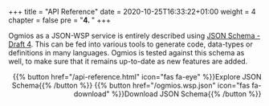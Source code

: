 +++
title = "API Reference"
date = 2020-10-25T16:33:22+01:00
weight = 4
chapter = false
pre = "<b>4. </b>"
+++

Ogmios as a JSON-WSP service is entirely described using [JSON Schema - Draft 4](https://json-schema.org/). This can be fed into various tools to generate code, data-types or definitions in many languages. Ogmios is tested against this schema as well, to make sure that it remains up-to-date as new features are added. 

<p align="right">
  {{% button href="/api-reference.html" icon="fas fa-eye" %}}Explore JSON Schema{{% /button %}}
  {{% button href="/ogmios.wsp.json" icon="fas fa-download" %}}Download JSON Schema{{% /button %}}
</p>
